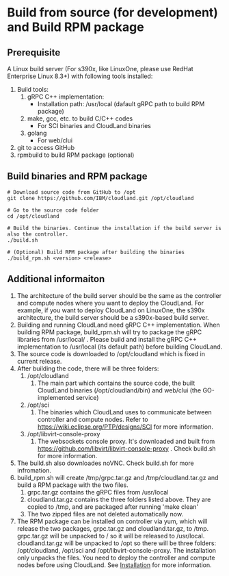 # Build from source (for development) and Build RPM package

## Prerequisite
A Linux build server (For s390x, like LinuxOne, please use RedHat Enterprise Linux 8.3+) with following tools installed:
1. Build tools:
   1. gRPC C++ implementation:
      - Installation path: /usr/local (dafault gRPC path to build RPM package)
   2. make, gcc, etc. to build C/C++ codes
      - For SCI binaries and CloudLand binaries
   3. golang
      - For web/clui
2. git to access GitHub
3. rpmbuild to build RPM package (optional)

## Build binaries and RPM package
```
# Download source code from GitHub to /opt
git clone https://github.com/IBM/cloudland.git /opt/cloudland

# Go to the source code folder
cd /opt/cloudland

# Build the binaries. Continue the installation if the build server is also the controller.
./build.sh

# (Optional) Build RPM package after building the binaries
./build_rpm.sh <version> <release>
```

## Additional informaiton
1. The architecture of the build server should be the same as the controller and compute nodes where you want to deploy the CloudLand. For example, if you want to deploy CloudLand on LinuxOne, the s390x architecture, the build server should be a s390x-based build server.
2. Building and running CloudLand need gRPC C++ implementation. When building RPM package, build_rpm.sh will try to package the gRPC libraries from /usr/local/ . Please build and install the gRPC C++ implementation to /usr/local (its default path) before building CloudLand.
3. The source code is downloaded to /opt/cloudland which is fixed in current release.
4. After building the code, there will be three folders:
   1. /opt/cloudland
      1. The main part which contains the source code, the built CloudLand binaries (/opt/cloudland/bin) and web/clui (the GO-implemented service)
   2. /opt/sci
      1. The binaries which CloudLand uses to communicate between controller and compute nodes. Refer to https://wiki.eclipse.org/PTP/designs/SCI for more information.
   3. /opt/libvirt-console-proxy
      1. The websockets console proxy. It's downloaded and built from https://github.com/libvirt/libvirt-console-proxy . Check build.sh for more information.
5. The build.sh also downloades noVNC. Check build.sh for more infromation.
6. build_rpm.sh will create /tmp/grpc.tar.gz and /tmp/cloudland.tar.gz and build a RPM package with the two files.
   1. grpc.tar.gz contains the gRPC files from /usr/local
   2. cloudland.tar.gz contains the three folders listed above. They are copied to /tmp, and are packaged after running 'make clean'
   3. The two zipped files are not deleted automatically now.
7. The RPM package can be installed on controller via yum, which will release the two packages, grpc.tar.gz and cloudland.tar.gz, to /tmp. grpc.tar.gz will be unpacked to / so it will be released to /usr/local. cloudland.tar.gz will be unpacked to /opt so there will be three folders: /opt/cloudland, /opt/sci and /opt/libvirt-console-proxy. The installation only unpacks the files. You need to deploy the controller and compute nodes before using CloudLand. See [Installation](Installation.md) for more information.
